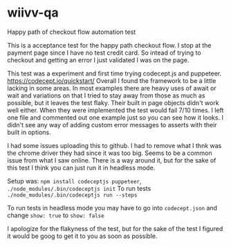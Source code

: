 # wiivv-qa
Happy path of checkout flow automation test

This is a acceptance test for the happy path checkout flow. I stop at the payment page since I have no test credit card.
So intead of trying to checkout and getting an error I just validated I was on the page. 

This test was a experiment and first time trying codecept.js and puppeteer. https://codecept.io/quickstart/
Overall I found the framework to be a little lacking in some areas. In most examples there are heavy uses of await or wait and variations on that
I tried to stay away from those as much as possible, but it leaves the test flaky. Their built in page objects didn't work well either.
When they were implemented the test would fail 7/10 times. I left one file and commented out one example just so you can see how it looks.
I didn't see any way of adding custom error messages to asserts with their built in options. 

I had some issues uploading this to github. I had to remove what I thnk was the chrome driver they had since it was too big.
Seems to be a common issue from what I saw online. There is a way around it, but for the sake of this test I think you can just 
run it in headless mode.

Setup was:
`npm install codeceptjs puppeteer`,
`./node_modules/.bin/codeceptjs init`
To run tests
`./node_modules/.bin/codeceptjs run --steps`

To run tests in headless mode you may have to go into `codecept.json` and change `show: true` to `show: false`

I apologize for the flakyness of the test, but for the sake of the test I figured it would be goog to get it to you as soon as possible.
